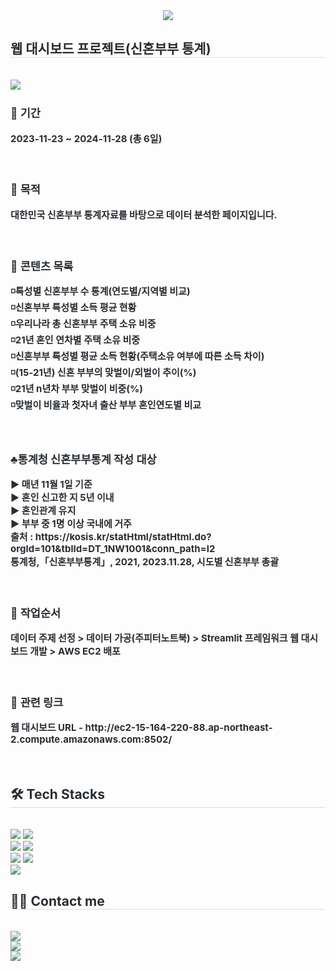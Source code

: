 <div align= "center">
    <img src="https://capsule-render.vercel.app/api?type=waving&color=ecddfe&height=120&text=대한민국%20신혼부부%20통계&animation=&fontColor=ff5500&fontSize=50" />
    </div>
    <div style="text-align: left;"> 
    <h2 style="border-bottom: 1px solid #d8dee4; color: #282d33;"> 웹 대시보드 프로젝트(신혼부부 통계) </h2>  <br>
    <img src="https://github.com/sunyoung-park/web-dashboard-project/assets/51068439/156d242b-6b2d-4e41-997a-98e18c4e3fa8" />
    <div style="font-weight: 700; font-size: 15px; text-align: left; color: #282d33;"> <h3>📅 기간</h3><p>2023-11-23 ~ 2024-11-28 (총 6일)</p><br><h3>📢 목적</h3><p>대한민국 신혼부부 통계자료를 바탕으로 데이터 분석한 페이지입니다.</p><br><h3>📃 콘텐츠 목록</h3><p>◽특성별 신혼부부 수 통계(연도별/지역별 비교)<br>◽신혼부부 특성별 소득 평균 현황<br>◽우리나라 총 신혼부부 주택 소유 비중<br>◽21년 혼인 연차별 주택 소유 비중<br>◽신혼부부 특성별 평균 소득 현황(주택소유 여부에 따른 소득 차이)<br>◽(15-21년) 신혼 부부의 맞벌이/외벌이 추이(%)<br>◽21년 n년차 부부 맞벌이 비중(%)<br>◽맞벌이 비율과 첫자녀 출산 부부 혼인연도별 비교<br></p><br><h3>♣️통계청 신혼부부통계 작성 대상</h3><p>▶ 매년 11월 1일 기준<br>▶ 혼인 신고한 지 5년 이내<br>▶ 혼인관계 유지<br>▶ 부부 중 1명 이상 국내에 거주<br>출처 : https://kosis.kr/statHtml/statHtml.do?orgId=101&tblId=DT_1NW1001&conn_path=I2<br>통계청,「신혼부부통계」, 2021, 2023.11.28, 시도별 신혼부부 총괄</p> <br><h3>📌 작업순서</h3><p>데이터 주제 선정 > 데이터 가공(주피터노트북) > Streamlit 프레임워크 웹 대시보드 개발 > AWS EC2 배포</p><br><h3>📎 관련 링크</h3><p>웹 대시보드 URL - http://ec2-15-164-220-88.ap-northeast-2.compute.amazonaws.com:8502/</p><br></div> 
    </div>
    <div style="text-align: left;">
    <h2 style="border-bottom: 1px solid #d8dee4; color: #282d33;"> 🛠️ Tech Stacks </h2> <br> 
    <div style="margin: ; text-align: left;" "text-align: left;"> <img src="https://img.shields.io/badge/streamlit-FF4B4B?style=for-the-badge&logo=streamlit&logoColor=white"> <img src="https://img.shields.io/badge/plotly-3F4F75?style=for-the-badge&logo=plotly&logoColor=white"><br>
      <img src="https://img.shields.io/badge/pandas-150458?style=for-the-badge&logo=****&logoColor=white">
      <img src="https://img.shields.io/badge/numpy-013243?style=for-the-badge&logo=numpy&logoColor=white"><br>   
      <img src="https://img.shields.io/badge/Python-3776AB?style=for-the-badge&logo=Python&logoColor=white">
          <img src="https://img.shields.io/badge/CSS3-1572B6?style=for-the-badge&logo=CSS3&logoColor=white"><br>
          <img src="https://img.shields.io/badge/amazonec2-FF9900?style=for-the-badge&logo=amazonec2&logoColor=black">
          </div>
    </div>
    <div style="text-align: left;">
    <h2 style="border-bottom: 1px solid #d8dee4; color: #282d33;"> 🧑‍💻 Contact me </h2> <br> 
    <div style="text-align: left;"> <a href=https://iced-phone-d56.notion.site/0a50554fbe964614a7e07accc830e788> <img src="https://img.shields.io/badge/Notion-000000?style=for-the-badge&logo=Notion&logoColor=white&link=https://iced-phone-d56.notion.site/0a50554fbe964614a7e07accc830e788"> </a> <br> 
         <a href=https://ruriruriya.tistory.com/> <img src="https://img.shields.io/badge/Tistory-000000?style=for-the-badge&logo=Tistory&logoColor=white&link=https://ruriruriya.tistory.com/"> </a> <br> 
         <a href=mailto:young170627@gmail.com> <img src="https://img.shields.io/badge/Gmail-EA4335?style=for-the-badge&logo=Gmail&logoColor=white&link=mailto:young170627@gmail.com"> </a>
          </div>  <br> 
    <div style="text-align: left;">  </div> 
    </div>
    
